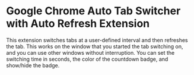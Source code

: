 # Google Chrome Auto Tab Switcher with Auto Refresh Extension

This extension switches tabs at a user-defined interval and then refreshes the tab. This works on the window that you started the tab switching on, and you can use other windows without interruption. You can set the switching time in seconds, the color of the countdown badge, and show/hide the badge.
